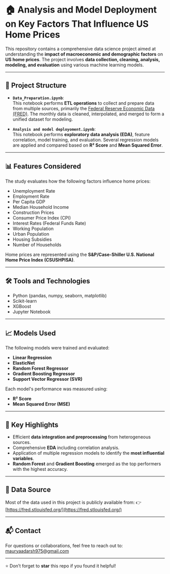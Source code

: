 # 🏠 Analysis and Model Deployment on Key Factors That Influence US Home Prices

This repository contains a comprehensive data science project aimed at understanding the **impact of macroeconomic and demographic factors** on **US home prices**. The project involves **data collection, cleaning, analysis, modeling, and evaluation** using various machine learning models.

---

## 📁 Project Structure

- **`Data_Preparation.ipynb`**:  
  This notebook performs **ETL operations** to collect and prepare data from multiple sources, primarily the [Federal Reserve Economic Data (FRED)](https://fred.stlouisfed.org/). The monthly data is cleaned, interpolated, and merged to form a unified dataset for modeling.

- **`Analysis and model deployoment.ipynb`**:  
  This notebook performs **exploratory data analysis (EDA)**, feature correlation, model training, and evaluation. Several regression models are applied and compared based on **R² Score** and **Mean Squared Error**.

---

## 📊 Features Considered

The study evaluates how the following factors influence home prices:

- Unemployment Rate
- Employment Rate
- Per Capita GDP
- Median Household Income
- Construction Prices
- Consumer Price Index (CPI)
- Interest Rates (Federal Funds Rate)
- Working Population
- Urban Population
- Housing Subsidies
- Number of Households

Home prices are represented using the **S&P/Case-Shiller U.S. National Home Price Index (CSUSHPISA)**.

---

## 🛠️ Tools and Technologies

- Python (pandas, numpy, seaborn, matplotlib)
- Scikit-learn
- XGBoost
- Jupyter Notebook

---

## 📈 Models Used

The following models were trained and evaluated:

- **Linear Regression**
- **ElasticNet**
- **Random Forest Regressor**
- **Gradient Boosting Regressor**
- **Support Vector Regressor (SVR)**

Each model's performance was measured using:
- **R² Score**
- **Mean Squared Error (MSE)**

---

## 📌 Key Highlights

- Efficient **data integration and preprocessing** from heterogeneous sources.
- Comprehensive **EDA** including correlation analysis.
- Application of multiple regression models to identify the **most influential variables**.
- **Random Forest** and **Gradient Boosting** emerged as the top performers with the highest accuracy.

---

## 📂 Data Source

Most of the data used in this project is publicly available from:
👉 [https://fred.stlouisfed.org/](https://fred.stlouisfed.org/)

---

## 📬 Contact

For questions or collaborations, feel free to reach out to:
mauryaadarsh975@gmail.com

---

⭐️ Don’t forget to **star** this repo if you found it helpful!
